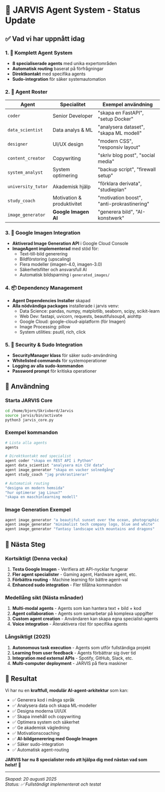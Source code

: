 # 🚀 JARVIS Agent System - Status Update

## ✅ Vad vi har uppnått idag

### 1. 🤖 **Komplett Agent System**
- **8 specialiserade agents** med unika expertområden
- **Automatisk routing** baserat på förfrågningar
- **Direktkontakt** med specifika agents
- **Sudo-integration** för säker systemautomation

### 2. 🎯 **Agent Roster**
| Agent | Specialitet | Exempel användning |
|-------|-------------|-------------------|
| `coder` | Senior Developer | "skapa en FastAPI", "setup Docker" |
| `data_scientist` | Data analys & ML | "analysera dataset", "skapa ML modell" |
| `designer` | UI/UX design | "modern CSS", "responsiv layout" |
| `content_creator` | Copywriting | "skriv blog post", "social media" |
| `system_analyst` | System optimering | "backup script", "firewall setup" |
| `university_tutor` | Akademisk hjälp | "förklara derivata", "studieplan" |
| `study_coach` | Motivation & produktivitet | "motivation boost", "anti-prokrastinering" |
| `image_generator` | **Google Imagen AI** | "generera bild", "AI-konstwerk" |

### 3. 🎨 **Google Imagen Integration**
- **Aktiverad Image Generation API** i Google Cloud Console
- **ImageAgent implementerad** med stöd för:
  - Text-till-bild generering
  - Bildförstoring (upscaling)
  - Flera modeller (imagen-4.0, imagen-3.0)
  - Säkerhetsfilter och ansvarsfull AI
  - Automatisk bildsparning i `generated_images/`

### 4. 📦 **Dependency Management**
- **Agent Dependencies Installer** skapad
- **Alla nödvändiga packages** installerade i jarvis venv:
  - Data Science: pandas, numpy, matplotlib, seaborn, scipy, scikit-learn
  - Web Dev: fastapi, uvicorn, requests, beautifulsoup4, aiohttp
  - Google Cloud: google-cloud-aiplatform (för Imagen)
  - Image Processing: pillow
  - System utilities: psutil, rich, click

### 5. 🔐 **Security & Sudo Integration**
- **SecurityManager klass** för säker sudo-användning
- **Whitelisted commands** för systemoperationer
- **Logging av alla sudo-kommandon**
- **Password prompt** för kritiska operationer

## 🎯 **Användning**

### Starta JARVIS Core
```bash
cd /home/bjorn/Skrivbord/Jarvis
source jarvis/bin/activate
python3 jarvis_core.py
```

### Exempel kommandon
```bash
# Lista alla agents
agents

# Direktkontakt med specialist
agent coder "skapa en REST API i Python"
agent data_scientist "analysera min CSV data"
agent image_generator "skapa en vacker solnedgång"
agent study_coach "jag prokrastinerar"

# Automatisk routing
"designa en modern hemsida"
"hur optimerar jag Linux?"
"skapa en maschinlearning modell"
```

### Image Generation Exempel
```bash
agent image_generator "a beautiful sunset over the ocean, photographic style"
agent image_generator "minimalist tech company logo, blue and white"
agent image_generator "fantasy landscape with mountains and dragons"
```

## 🔮 **Nästa Steg**

### Kortsiktigt (Denna vecka)
1. **Testa Google Imagen** - Verifiera att API-nycklar fungerar
2. **Fler agent specialister** - Gaming agent, Hardware agent, etc.
3. **Förbättra routing** - Machine learning för bättre agent-val
4. **Enhanced sudo integration** - Fler tillåtna kommandon

### Medellång sikt (Nästa månader)
1. **Multi-modal agents** - Agents som kan hantera text + bild + kod
2. **Agent collaboration** - Agents som samarbetar på komplexa uppgifter
3. **Custom agent creation** - Användaren kan skapa egna specialist-agents
4. **Voice integration** - Återaktivera röst för specifika agents

### Långsiktigt (2025)
1. **Autonomous task execution** - Agents som utför fullständiga projekt
2. **Learning from user feedback** - Agents förbättrar sig över tid
3. **Integration med external APIs** - Spotify, GitHub, Slack, etc.
4. **Multi-computer deployment** - JARVIS på flera maskiner

## 🎉 **Resultat**

Vi har nu en **kraftfull, modulär AI-agent-arkitektur** som kan:
- ✅ Generera kod i många språk
- ✅ Analysera data och skapa ML-modeller  
- ✅ Designa moderna UI/UX
- ✅ Skapa innehåll och copywriting
- ✅ Optimera system och säkerhet
- ✅ Ge akademisk vägledning
- ✅ Motivationscoaching
- ✅ **AI-bildgenerering med Google Imagen**
- ✅ Säker sudo-integration
- ✅ Automatisk agent-routing

**JARVIS har nu 8 specialister redo att hjälpa dig med nästan vad som helst!** 🚀

---

*Skapad: 20 augusti 2025*  
*Status: ✅ Fullständigt implementerat och testat*
